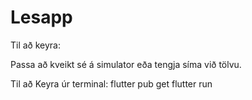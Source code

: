 # Lesapp


Til að keyra:

Passa að kveikt sé á simulator eða tengja síma við tölvu.

Til að Keyra úr terminal:
flutter pub get
flutter run

